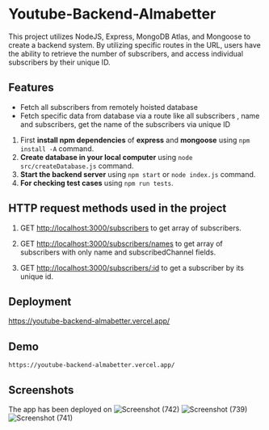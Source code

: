 # Youtube-Backend-Almabetter

This project utilizes NodeJS, Express, MongoDB Atlas, and Mongoose to create a backend system. By utilizing specific routes in the URL, users have the ability to retrieve the number of subscribers, and access individual subscribers by their unique ID.

## Features

- Fetch all subscribers from remotely hoisted database
- Fetch specific data from database via a route like all subscribers , name and subscribers, get the name of the subscribers via unique ID 

1. First **install npm dependencies** of **express** and **mongoose** using `npm install -A` command.
2. **Create database in your local computer** using `node src/createDatabase.js` command.
3. **Start the backend server** using `npm start` or `node index.js` command. 
3. **For checking test cases** using `npm run tests`.

## HTTP request methods used in the project
1. GET [http://localhost:3000/subscribers](http://localhost:3000/subscribers) to get array of subscribers.

2. GET [http://localhost:3000/subscribers/names](http://localhost:3000/subscribers/names) to get array of subscribers with only name and subscribedChannel fields.

3. GET [http://localhost:3000/subscribers/:id](http://localhost:3000/subscribers/:id) to get a subscriber by its unique id.


## Deployment

https://youtube-backend-almabetter.vercel.app/

## Demo

`https://youtube-backend-almabetter.vercel.app/`

## Screenshots

The app has been deployed on ![Screenshot (742)](https://user-images.githubusercontent.com/109723638/212341828-4c2c9929-958e-47aa-bcaa-2ce0a535f3be.png)
![Screenshot (739)](https://user-images.githubusercontent.com/109723638/212341838-1de258d0-a634-42f7-82e6-d32ac60a0763.png)
![Screenshot (741)](https://user-images.githubusercontent.com/109723638/212341845-f82a0aff-1631-4479-aadc-142995af2324.png)
